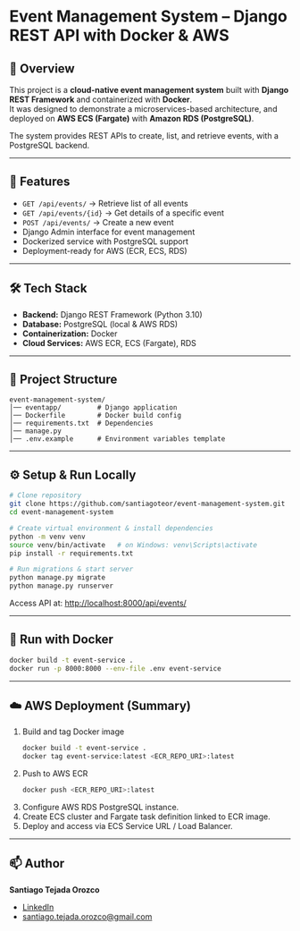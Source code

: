 # Event Management System – Django REST API with Docker & AWS

## 📌 Overview
This project is a **cloud-native event management system** built with **Django REST Framework** and containerized with **Docker**.  
It was designed to demonstrate a microservices-based architecture, and deployed on **AWS ECS (Fargate)** with **Amazon RDS (PostgreSQL)**.  

The system provides REST APIs to create, list, and retrieve events, with a PostgreSQL backend.

---

## 🚀 Features
- `GET /api/events/` → Retrieve list of all events  
- `GET /api/events/{id}` → Get details of a specific event  
- `POST /api/events/` → Create a new event  
- Django Admin interface for event management  
- Dockerized service with PostgreSQL support  
- Deployment-ready for AWS (ECR, ECS, RDS)

---

## 🛠️ Tech Stack
- **Backend:** Django REST Framework (Python 3.10)  
- **Database:** PostgreSQL (local & AWS RDS)  
- **Containerization:** Docker  
- **Cloud Services:** AWS ECR, ECS (Fargate), RDS  

---

## 📂 Project Structure
```
event-management-system/
│── eventapp/         # Django application
│── Dockerfile        # Docker build config
│── requirements.txt  # Dependencies
│── manage.py
│── .env.example      # Environment variables template
```

---

## ⚙️ Setup & Run Locally
```bash
# Clone repository
git clone https://github.com/santiagoteor/event-management-system.git
cd event-management-system

# Create virtual environment & install dependencies
python -m venv venv
source venv/bin/activate   # on Windows: venv\Scripts\activate
pip install -r requirements.txt

# Run migrations & start server
python manage.py migrate
python manage.py runserver
```

Access API at: [http://localhost:8000/api/events/](http://localhost:8000/api/events/)

---

## 🐳 Run with Docker
```bash
docker build -t event-service .
docker run -p 8000:8000 --env-file .env event-service
```

---

## ☁️ AWS Deployment (Summary)
1. Build and tag Docker image  
   ```bash
   docker build -t event-service .
   docker tag event-service:latest <ECR_REPO_URI>:latest
   ```
2. Push to AWS ECR  
   ```bash
   docker push <ECR_REPO_URI>:latest
   ```
3. Configure AWS RDS PostgreSQL instance.  
4. Create ECS cluster and Fargate task definition linked to ECR image.  
5. Deploy and access via ECS Service URL / Load Balancer.

---

## 📫 Author
**Santiago Tejada Orozco**  
- [LinkedIn](https://www.linkedin.com/in/santiago-tejada-orozco)  
- santiago.tejada.orozco@gmail.com
